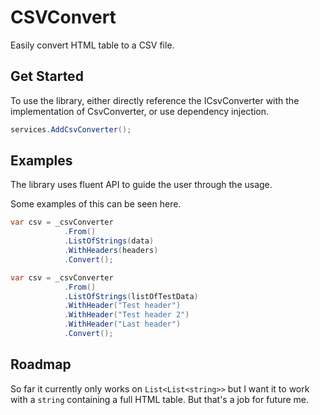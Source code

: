 # CSVConvert

Easily convert HTML table to a CSV file.

## Get Started

To use the library, either directly reference the ICsvConverter with the implementation of CsvConverter, or use dependency injection.

```csharp
services.AddCsvConverter();
```

## Examples

The library uses fluent API to guide the user through the usage.

Some examples of this can be seen here.

```csharp
var csv = _csvConverter
            .From()
            .ListOfStrings(data)
            .WithHeaders(headers)
            .Convert();
```

```csharp
var csv = _csvConverter
            .From()
            .ListOfStrings(listOfTestData)
            .WithHeader("Test header")
            .WithHeader("Test header 2")
            .WithHeader("Last header")
            .Convert();
```

## Roadmap

So far it currently only works on ```List<List<string>>``` but I want it to work with a ```string``` containing a full HTML table. But that's a job for future me.